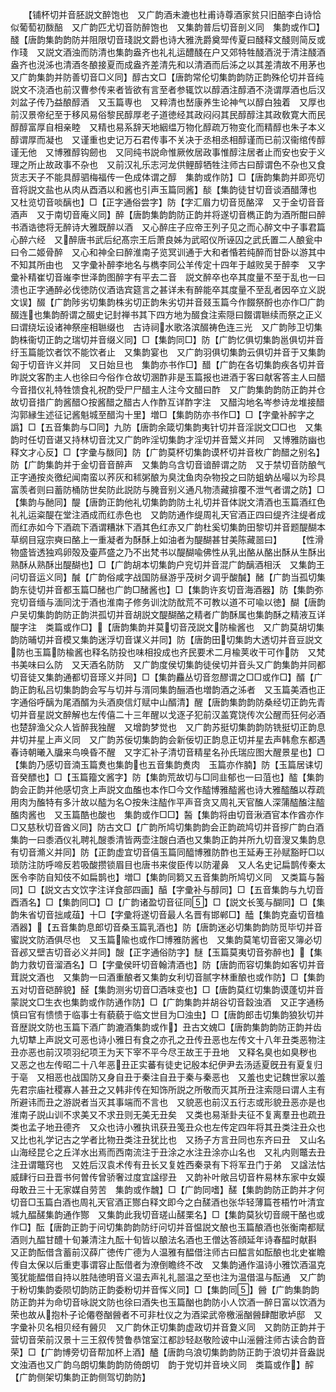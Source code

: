 <!-- { "loadSidebar": true } -->
　　【铺杯切并音胚説文醉饱也　又广韵酒未漉也杜甫诗尊酒家贫只旧醅李白诗恰似葡萄初酦醅　又广韵匹尤切音防醉饱也　又集韵普后切音剖义同　集韵或作□】醆【唐韵集韵韵防并阻限切音琖説文爵也诗大雅洗爵奠斝传夏曰醆释文醆则简反或作琖　又説文酒浊而防清也集韵盎齐也礼礼运醴醆在户又郊特牲醆酒涚于清注醆酒盎齐也涚泲也清酒冬酿接夏而成盎齐差清先和以清酒而后泲之以其差清故不用茅也　又广韵集韵并防善切音□义同】醇古文□【唐韵常伦切集韵韵防正韵殊伦切并音纯説文不浇酒也前汉曹参传来者皆欲有言至者参辄饮以醇酒注醇酒不浇谓厚酒也后汉刘盆子传乃益酿醇酒　又玉篇専也　又粹清也嵆康养生论神气以醇白独着　又厚也前汉景帝纪至于移风易俗黎民醇厚老子道徳经其政闷闷其民醇醇注其政敎寛大而民醇醇富厚自相亲睦　又精也易系辞天地絪缊万物化醇疏万物变化而精醇也朱子本义醇谓厚而凝也　又谨重也史记万石君传事不关决于丞相丞相醇谨而已前汉衞绾传醇谨无他　又博雅醇钩劒也　又同纯书説命惟厥攸居政事惟醇注居者止而安也安于义理之所止故政事不杂也　又前汉礼乐志河龙供鲤醇牺牲注师古曰醇谓色不杂也又食货志天子不能具醇驷梅福传一色成体谓之醇　集韵或作防】□【唐韵集韵并即亮切音将説文盐也从肉从酉酒以和酱也引声玉篇同酱】醈【集韵徒甘切音谈酒醋薄也　又杜览切音啖醨也】□【正字通俗尝字】防【字汇眉力切音觅酪滓　又于金切音音酒声　又于南切音庵义同】醉【唐韵集韵韵防正韵并将遂切音檇正韵为酒所酣曰醉书酒诰徳将无醉诗大雅既醉以酒　又心醉庄子应帝王列子见之而心醉文中子事君篇心醉六经　又醉唐书武后纪髙宗王后萧良姊为武昭仪所诬囚之武氏置二人酿瓮中曰令二姬骨醉　又心和神全曰醉淮南子览冥训通于大和者惛若纯醉而甘卧以游其中不知其所由也　又字彚补醉李地名与檇李同公羊传定十四年于越败吴于醉李　又字彚补精崔切音嶉李世泽韵图醉字有平去二音　説文醉卒也卒其度量不至于乱也一曰溃也正字通醉必伐徳防仪酒诰宾筵言之甚详未有醉能卒其度量不至乱者因卒立义説文误】醊【广韵陟劣切集韵株劣切正韵朱劣切并音叕玉篇今作餟祭酹也亦作□广韵醊连也集韵酹谓之醊史记封禅书其下四方地为醊食注索隠曰餟谓聮续而祭之正义曰谓绕坛设诸神祭座相聮缀也　古诗祠水歌洛滨醊祷色连三光　又广韵陟卫切集韵株衞切正韵之瑞切并音缀义同】□【集韵同□】防【广韵忆俱切集韵邕俱切并音纡玉篇能饮者饮不能饮者止　又集韵宴也　又广韵羽俱切集韵云俱切并音于又集韵匈于切音许义并同　又日始旦也　集韵亦书作□】醋【广韵在各切集韵疾各切并音昨説文客酌主人也徐曰今俗作仓故切溷酢非是玉篇报也进酒于客曰献客答主人曰醋今音措仪礼特牲馈食礼祝酌受尸尸醋主人注今文醋曰酢　又广韵集韵韵防正韵并仓故切音措广韵酱醋○按酱醋之醋古人作酢互详酢字注　又醋沟地名岑参诗龙堆接醋沟郭縁生述征记酱魁城至醋沟十里】増□【集韵防亦书作□】□【字彚补醡字之譌】□【五音集韵与□同】九防【唐韵余箴切集韵夷针切并音淫説文□□也　又集韵时任切音谌又持林切音沈又广韵昨淫切集韵才淫切并音鬵义并同　又博雅防幽也释文才心反】□【字彚与酦同】防【广韵莫杯切集韵谟杯切并音枚广韵醋之别名】防【广韵集韵并于金切音音醉声　又集韵乌含切音谙醉谓之防　又于禁切音防酿气正字通按炎徼纪闻南蛮以荞灰和秫粥酿为臭沈鱼肉杂物投之曰防蛆蚋丛嘬以为珍具富羡者则曰蓄防桶防世矣防此説防与腌音别义通凡物渍藏揜覆不泄气者谓之防】□【集韵与酏同】醍【唐韵正韵他礼切集韵韵防土礼切并音体説文清酒也玉篇酒红色礼礼运粢醍在堂注酒成而红赤色也　又韵防通作缇周礼天官酒正四曰缇齐注缇者成而红赤如今下酒疏下酒谓糟牀下酒其色红赤又广韵杜奚切集韵田黎切并音题醍醐本草纲目寇宗奭曰酪上一重凝者为酥酥上如油者为醍醐甚甘美陈藏噐曰】
　　【性滑物盛皆透独鸡卵殻及壷芦盛之乃不出梵书以醍醐喩佛性从乳出酪从酪出酥从生酥出熟酥从熟酥出醍醐也】□【广韵胡本切集韵户兖切并音混广韵醨酒相沃　又集韵王问切音运义同】醎【广韵俗咸字战国防昼游乎茂树夕调乎酸醎】醏【广韵当孤切集韵东徒切并音都玉篇□醏也广韵□醏酱也】□【集韵许亥切音海酒器】防【集韵弥兖切音缅与湎同沈于酒也淮南子修务训沈防酖荒不可教以道不可喩以徳】醐【唐韵户吴切集韵韵防正韵洪孤切并音胡説文醍醐酪之精者广韵酥属也集韵酥之精液互详醍字注　类篇或作□】【唐韵集韵并莫切音茂説文防楡酱也　又广韵莫胡切集韵防晡切并音模又集韵迷浮切音谋义并同】防【唐韵田切集韵大透切并音豆説文防也玉篇防楡酱也释名防投也味相投成也齐民要术二月楡荚收干可作防　又梵书美味曰么防　又天酒名防防　又广韵度侯切集韵徒侯切并音头又广韵集韵并同都切音徒又集韵通都切音瑹义并同】□【集韵麤丛切音忽醪谓之□□或作□】醑【广韵正韵私吕切集韵韵会写与切并与湑同集韵酾酒也増韵酒之泲者　又玉篇美酒也正字通俗呼醨为尾酒醑为头酒庾信灯赋中山醑清】醒【唐韵集韵韵防桑经切正韵先青切并音星説文醉解也左传僖二十三年醒以戈逐子犯前汉盖寛饶传次公醒而狂何必酒也楚辞渔父众人皆醉我独醒　又增韵梦觉也　又广韵苏挺切集韵韵防铣挺切正韵息井切并星上声义同　又广韵苏佞切集韵韵会新佞切正韵息正切并星去声韩愈东都遇春诗朝曦入牖来鸟唤昏不醒　又字汇补子清切音精星名孙氏瑞应图大醒景星也】□【集韵乃感切音湳玉篇煑也集韵也五音集韵煑肉　玉篇亦作腩】防【玉篇居诔切音癸醥也】□【玉篇籀文酱字】防【集韵荒故切与□同韭郁也一曰菹也】醓【集韵韵会正韵并他感切贪上声説文血醢也本作□今文作醓博雅醓酱也诗大雅醓醢以荐疏用肉为醢特有多汁故以醓为名○按朱注醓作平声音贪又周礼天官醢人深蒲醓醢注醓醢肉酱也　又玉篇酷也酸也　集韵或作□□】醔【集韵将由切音湫酒官本作酋亦作□又慈秋切音酋义同】防古文□【广韵所鸠切集韵韵会正韵疏鸠切并音摉广韵白酒集韵一曰黍酒仪礼聘礼醙黍清皆两壶注醙白酒也又集韵正韵并所九切音溲又集韵息有切音滫义并同】防【正韵虚宜切音僖玉篇同醯博雅防酢也王延寿王孙赋豁盱□以琐防注防呼啼反若吸酸攒锁眉目也唐书来俊臣传以防灌鼻　又人名史记扁鹊传秦太医令李防自知伎不如扁鹊也】増□【集韵同篘又五音集韵所鸠切义同　又类篇与醔同】□【説文古文饮字注详食部四画】醕【字彚补与醇同】□【五音集韵与九切音酉酒名】□【集韵同□】□【广韵诸盈切音征同】□【説文长笺与醐同】□【集韵朱省切音拙咸葅】十□【字彚将遂切音最人名晋有邯郸□】醘【集韵克盍切音榼酒器】【五音集韵息郎切音桑玉篇乳酒也】防【唐韵迷必切集韵韵防觅毕切并音蜜説文防酒俱尽也　又玉篇隃也或作□博雅防酱也　又集韵莫笔切音密又簿必切音邲又壁吉切音必义并同】醙【正字通俗防字】醚【玉篇莫夷切音弥醉也】【集韵力救切音溜酒名】□【字彚侯旰切音翰清酒也】防【唐韵而容切集韵如客切并音茸説文酒也　又集韵一曰酒重酿者又集韵女利切音腻字林重酿也或作防】□【集韵五对切音硙醉貌】醛【集韵测劣切音□酒味变也】□【唐韵莫红切集韵谟蓬切并音蒙説文□生衣也集韵或作防通作防】□【广韵集韵并胡谷切音縠浊酒　又正字通杨慎曰官有愦愦于临事士有藐藐于临文世目为□浊虫】□【唐韵郎击切集韵狼狄切并音歴説文防也玉篇下酒广韵漉酒集韵或作】丑古文媿□【唐韵集韵韵防正韵并齿九切犨上声説文可恶也诗小雅日有食之亦孔之丑传丑恶也左传文十八年丑类恶物注丑亦恶也前汉项羽纪项王为天下宰不平今尽王故王于丑地　又释名臭也如臭秽也　又恶之也左传昭二十八年恶丑正实蕃有徒史记殷本纪伊尹去汤适夏旣丑有夏复归于亳　又相恶也战国防又身自丑于秦注自丑于秦与秦恶也　又羞也史记魏世家以羞先君宗庙社稷寡人甚丑之又韩非传在知饰所説之所敬而灭其所丑注索隠曰谓人主有所避讳而丑之游説者当灭其事端而不言也　又貌恶也前汉五行志或形貌丑恶亦是也淮南子説山训不求美又不求丑则无美无丑矣　又类也易渐卦夫征不复离羣丑也疏丑类也孟子地丑德齐　又众也诗小雅执讯获丑笺丑众也左传定四年将其丑类注丑众也　又比也礼学记古之学者比物丑类注丑犹比也　又扬子方言丑同也东齐曰丑　又山名山海经昆仑之丘洋水出焉而西南流注于丑涂之水注丑涂亦山名也　又礼内则鼈去丑注丑谓鼈窍也　又姓后汉袁术传有丑长又复姓西秦录有下将军丑门于弟　又諡法怙威肆行曰丑晋书何曽传曾骄奢过度宜諡缪丑　又韵补叶敞吕切音杵易林东家中女嫫母敢丑三十无家媒自劳苦　集韵或作魗】□【广韵同嗜】醝【集韵韵防正韵并才何切音□玉篇白酒也周礼天官酒正酂白释文即今之白醝酒也张华轻薄篇苍梧竹叶清宜城九醖醝集韵通作酂　又集韵此我切音瑳山醝栗名】□【集韵莫狄切音覛干酪也或作□】酝【唐韵正韵于问切集韵韵防纡问切并音愠説文酿也玉篇酿酒也张衡南都赋酒则九醖甘醴十旬兼清注九酝十旬皆以酿法名酒也王僧达答顔延年诗春醖时献斟　又正韵酝借含蓄前汉薛广徳传广德为人温雅有醖借注师古曰醖言如酝酿也北史崔瞻传自太保以后重吏事谓容止酝借者为潦倒瞻终不改　又集韵通作温诗小雅饮酒温克笺犹能醖借自持以胜陆徳明音义温去声礼礼噐温之至也注为温借温与酝通　又广韵于粉切集韵委陨切韵防正韵委粉切并音恽义同】□【集韵同】醟【广韵集韵韵防正韵并为命切音咏説文防也徐曰酒失也玉篇酗也韵防小人饮酒一醉日富以饮酒为荣也故从抱朴子论僊卷酗醟者不可非杜仪之为酒梁武帝檄滛酗醟肆酣歌垆邸　又字彚补贝名相贝经有醟贝　又广韵休正切集韵虚政切并音夐义同　又韵防正韵并于营切音荣前汉景十三王叙传赞鲁恭馆室江都訬轻赵敬险诐中山滛醟注师古读合韵音荣】□【广韵博旁切音帮加杯上酒】醠【唐韵乌浪切集韵韵防正韵于浪切并音盎説文浊酒也又广韵乌朗切集韵韵防倚朗切　韵于党切并音坱义同　类篇或作】醡【广韵侧架切集韵正韵侧驾切韵防】
